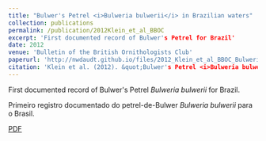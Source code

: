 ```yaml
---
title: "Bulwer's Petrel <i>Bulweria bulwerii</i> in Brazilian waters"
collection: publications
permalink: /publication/2012Klein_et_al_BBOC
excerpt: 'First documented record of Bulwer's Petrel for Brazil'
date: 2012
venue: 'Bulletin of the British Ornithologists Club'
paperurl: 'http://nwdaudt.github.io/files/2012_Klein_et_al_BBOC_Bulweria_bulwerii_Brazil.pdf'
citation: 'Klein et al. (2012). &quot;Bulwer's Petrel <i>Bulweria bulwerii</i> in Brazilian waters.&quot; <i>Bull. B. O. C.</i>. 132(3).'
---
```

First documented record of Bulwer's Petrel *Bulweria bulwerii* for Brazil.

Primeiro registro documentado do petrel-de-Bulwer *Bulweria bulwerii* para o Brasil.

[PDF](http://nwdaudt.github.io/files/2012_Klein_et_al_BBOC_Bulweria_bulwerii_Brazil.pdf)
